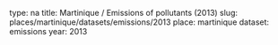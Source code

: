 type: na
title: Martinique / Emissions of pollutants (2013)
slug: places/martinique/datasets/emissions/2013
place: martinique
dataset: emissions
year: 2013

